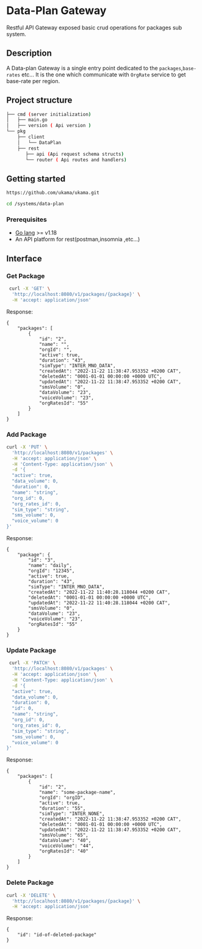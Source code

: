 # Data-Plan Gateway

Restful API Gateway exposed basic crud operations for packages sub system.

## Description

A Data-plan Gateway is a single entry point dedicated to the `packages`,`base-rates` etc... It is the one which communicate with `OrgRate` service to get base-rate per region.

## Project structure

```bash
├── cmd (server initialization)
│   ├── main.go
│   ├── version ( Api version )
└── pkg
    ├── client
    │   └── DataPlan
    ├── rest
       ├── api (Api request schema structs)
       └── router ( Api routes and handlers)
```

## Getting started

```bash
https://github.com/ukama/ukama.git

cd /systems/data-plan

```

### Prerequisites

- [Go lang](https://go.dev//) >= v1.18
- An API platform for rest(postman,insomnia ,etc...)

## Interface

### Get Package

```bash
 curl -X 'GET' \
  'http://localhost:8080/v1/packages/{package}' \
  -H 'accept: application/json'

```

Response:

```
{
	"packages": [
		{
			"id": "2",
			"name": "",
			"orgId": "",
			"active": true,
			"duration": "43",
			"simType": "INTER_MNO_DATA",
			"createdAt": "2022-11-22 11:38:47.953352 +0200 CAT",
			"deletedAt": "0001-01-01 00:00:00 +0000 UTC",
			"updatedAt": "2022-11-22 11:38:47.953352 +0200 CAT",
			"smsVolume": "0",
			"dataVolume": "23",
			"voiceVolume": "23",
			"orgRatesId": "55"
		}
	]
}
```

### Add Package

```bash
curl -X 'PUT' \
  'http://localhost:8080/v1/packages' \
  -H 'accept: application/json' \
  -H 'Content-Type: application/json' \
  -d '{
  "active": true,
  "data_volume": 0,
  "duration": 0,
  "name": "string",
  "org_id": 0,
  "org_rates_id": 0,
  "sim_type": "string",
  "sms_volume": 0,
  "voice_volume": 0
}'

```

Response:

```
{
	"package": {
		"id": "3",
		"name": "daily",
		"orgId": "12345",
		"active": true,
		"duration": "43",
		"simType": "INTER_MNO_DATA",
		"createdAt": "2022-11-22 11:40:28.118044 +0200 CAT",
		"deletedAt": "0001-01-01 00:00:00 +0000 UTC",
		"updatedAt": "2022-11-22 11:40:28.118044 +0200 CAT",
		"smsVolume": "0",
		"dataVolume": "23",
		"voiceVolume": "23",
		"orgRatesId": "55"
	}
}
```

### Update Package

```bash
 curl -X 'PATCH' \
  'http://localhost:8080/v1/packages' \
  -H 'accept: application/json' \
  -H 'Content-Type: application/json' \
  -d '{
  "active": true,
  "data_volume": 0,
  "duration": 0,
  "id": 0,
  "name": "string",
  "org_id": 0,
  "org_rates_id": 0,
  "sim_type": "string",
  "sms_volume": 0,
  "voice_volume": 0
}'

```

Response:

```
{
	"packages": [
		{
			"id": "2",
			"name": "some-package-name",
			"orgId": "orgID",
			"active": true,
			"duration": "55",
			"simType": "INTER_NONE",
			"createdAt": "2022-11-22 11:38:47.953352 +0200 CAT",
			"deletedAt": "0001-01-01 00:00:00 +0000 UTC",
			"updatedAt": "2022-11-22 11:38:47.953352 +0200 CAT",
			"smsVolume": "65",
			"dataVolume": "40",
			"voiceVolume": "44",
			"orgRatesId": "40"
		}
	]
}
```

### Delete Package

```bash
curl -X 'DELETE' \
  'http://localhost:8080/v1/packages/{package}' \
  -H 'accept: application/json'

```

Response:

```
{
	"id": "id-of-deleted-package"
}
```
